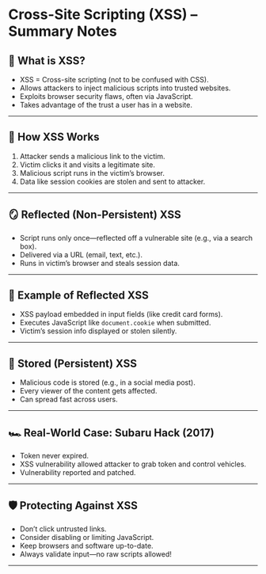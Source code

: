 # Cross-Site Scripting (XSS) – Summary Notes

## 🔐 What is XSS?
- XSS = Cross-site scripting (not to be confused with CSS).
- Allows attackers to inject malicious scripts into trusted websites.
- Exploits browser security flaws, often via JavaScript.
- Takes advantage of the trust a user has in a website.

---

## 🚨 How XSS Works
1. Attacker sends a malicious link to the victim.
2. Victim clicks it and visits a legitimate site.
3. Malicious script runs in the victim’s browser.
4. Data like session cookies are stolen and sent to attacker.

---

## 🪞 Reflected (Non-Persistent) XSS
- Script runs only once—reflected off a vulnerable site (e.g., via a search box).
- Delivered via a URL (email, text, etc.).
- Runs in victim’s browser and steals session data.

---

## 🛒 Example of Reflected XSS
- XSS payload embedded in input fields (like credit card forms).
- Executes JavaScript like `document.cookie` when submitted.
- Victim’s session info displayed or stolen silently.

---

## 🧠 Stored (Persistent) XSS
- Malicious code is stored (e.g., in a social media post).
- Every viewer of the content gets affected.
- Can spread fast across users.

---

## 🏎️ Real-World Case: Subaru Hack (2017)
- Token never expired.
- XSS vulnerability allowed attacker to grab token and control vehicles.
- Vulnerability reported and patched.

---

## 🛡️ Protecting Against XSS
- Don’t click untrusted links.
- Consider disabling or limiting JavaScript.
- Keep browsers and software up-to-date.
- Always validate input—no raw scripts allowed!

---

